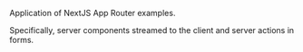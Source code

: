 Application of NextJS App Router examples.

Specifically, server components streamed to the client and server actions in forms.

